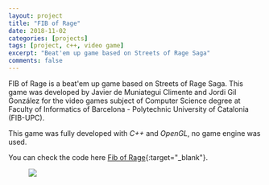 ```yaml
---
layout: project
title: "FIB of Rage"
date: 2018-11-02
categories: [projects]
tags: [project, c++, video game]
excerpt: "Beat'em up game based on Streets of Rage Saga"
comments: false
---
```


FIB of Rage is a beat'em up game based on Streets of Rage Saga. This game was developed by Javier de Muniategui Climente and Jordi Gil González for the video games subject of Computer Science degree at Faculty of Informatics of Barcelona - Polytechnic University of Catalonia (FIB-UPC).

This game was fully developed with _C++_ and _OpenGL_, no game engine was used.

You can check the code here [Fib of Rage](https://github.com/Jordi-Gil/Fib-of-Rage){:target="_blank"}.

<figure>
	<img src="{{site.url}}/assets/img/fibofrage/demo1.gif">
</figure>
